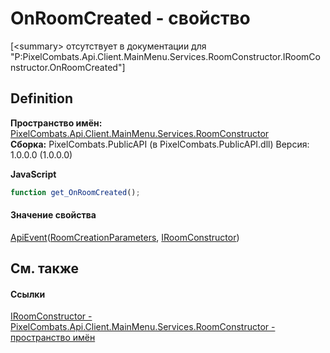 # OnRoomCreated - свойство


\[&lt;summary&gt; отсутствует в документации для "P:PixelCombats.Api.Client.MainMenu.Services.RoomConstructor.IRoomConstructor.OnRoomCreated"\]



## Definition
**Пространство имён:** <a href="5c0aa2e7-ab63-7190-0eca-affc008061c2">PixelCombats.Api.Client.MainMenu.Services.RoomConstructor</a>  
**Сборка:** PixelCombats.PublicAPI (в PixelCombats.PublicAPI.dll) Версия: 1.0.0.0 (1.0.0.0)

**JavaScript**
``` JavaScript
function get_OnRoomCreated();

```



#### Значение свойства
<a href="2c6ab617-976d-ae51-82f2-7621fc7e18d9">ApiEvent</a>(<a href="447b798f-a400-84a6-8c37-9a15c71fa69d">RoomCreationParameters</a>, <a href="683baf7a-947a-8297-7ef6-6fb85225f76c">IRoomConstructor</a>)

## См. также


#### Ссылки
<a href="683baf7a-947a-8297-7ef6-6fb85225f76c">IRoomConstructor - </a>  
<a href="5c0aa2e7-ab63-7190-0eca-affc008061c2">PixelCombats.Api.Client.MainMenu.Services.RoomConstructor - пространство имён</a>  
